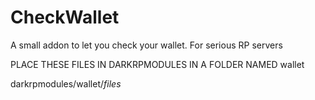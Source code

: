 # CheckWallet
A small addon to let you check your wallet. For serious RP servers

PLACE THESE FILES IN DARKRPMODULES IN A FOLDER NAMED wallet

darkrpmodules/wallet/*files*
